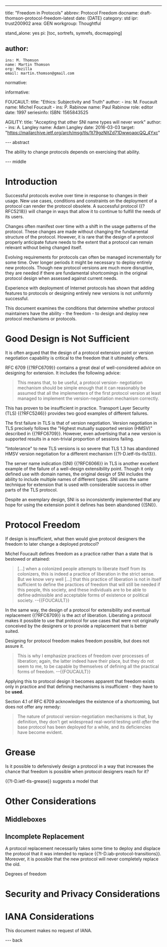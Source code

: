 ---
title: "Freedom in Protocols"
abbrev: Protocol Freedom
docname: draft-thomson-protocol-freedom-latest
date: {DATE}
category: std
ipr: trust200902
area: GEN
workgroup: Thoughtful

stand_alone: yes
pi: [toc, sortrefs, symrefs, docmapping]

author:
  -
    ins: M. Thomson
    name: Martin Thomson
    org: Mozilla
    email: martin.thomson@gmail.com

normative:


informative:

  FOUCAULT:
    title: "Ethics: Subjectivity and Truth"
    author:
      -
        ins: M. Foucault
        name: Michel Foucault
      -
        ins: P. Rabinow
        name: Paul Rabinow
        role: editor
    date: 1997
    seriesinfo:
      ISBN: 1565843525

  AGILITY:
    title: "Accepting that other SNI name types will never work"
    author:
      -
        ins: A. Langley
        name: Adam Langley
    date: 2016-03-03
    target: "https://mailarchive.ietf.org/arch/msg/tls/1t79gzNItZd71DwwoaqcQQ_4Yxc"

--- abstract

The ability to change protocols depends on exercising that ability.


--- middle

# Introduction

Successful protocols evolve over time in response to changes in their usage.
New use cases, conditions and constraints on the deployment of a protocol can
render the protocol obsolete.  A successful protocol {{?RFC5218}} will change in
ways that allow it to continue to fulfill the needs of its users.

Changes often manifest over time with a shift in the usage patterns of the
protocol.  These changes are made without changing the fundamental structure of
the protocol.  However, it is rare that the design of a protocol properly
anticipate future needs to the extent that a protocol can remain relevant
without being changed itself.

Evolving requirements for protocols can often be managed incrementally for some
time.  Over longer periods it might be necessary to deploy entirely new
protocols.  Though new protocol versions are much more disruptive, they are
needed if there are fundamental shortcomings in the original protocol design
when assessed against current needs.

Experience with deployment of Internet protocols has shown that adding features
to protocols or designing entirely new versions is not uniformly successful.

This document examines the conditions that determine whether protocol
maintainers have the ability - the freedom - to design and deploy new protocol
mechanisms or protocols.


# Good Design is Not Sufficient

It is often argued that the design of a protocol extension point or version
negotiation capability is critical to the freedom that it ultimately offers.

RFC 6709 {{?RFC6709}} contains a great deal of well-considered advice on
designing for extension.  It includes the following advice:

> This means that, to be useful, a protocol version- negotiation mechanism
  should be simple enough that it can reasonably be assumed that all the
  implementers of the first protocol version at least managed to implement the
  version-negotiation mechanism correctly.

This has proven to be insufficient in practice.  Transport Layer Security (TLS)
{{?RFC5246}} provides two good examples of different failures.

The first failure in TLS is that of version negotiation.  Version negotiation in
TLS precisely follows the "Highest mutually supported version (HMSV)" described
in {{?RFC6709}}.  However, even advertising that a new version is supported
results in a non-trivial proportion of sessions failing.

"Intolerance" to new TLS versions is so severe that TLS 1.3 has abandoned HMSV
version negotiation for a different mechanism {{?I-D.ietf-tls-tls13}}.

The server name indication (SNI) {{?RFC6066}} in TLS is another excellent
example of the failure of a well-design extensibility point.  Though it only
defined use with domain names, the original design of SNI includes the ability
to include multiple names of different types.  SNI uses the same technique for
extension that is used with considerable success in other parts of the TLS
protocol.

Despite an exemplary design, SNI is so inconsistently implemented that any hope
for using the extension point it defines has been abandoned {{SNI}}.


# Protocol Freedom

If design is insufficient, what then would give protocol designers the freedom
to later change a deployed protocol?

Michel Foucault defines freedom as a practice rather than a state that is
bestowed or attained:

> [...] when a colonized people attempts to liberate itself from its colonizers,
  this is indeed a practice of liberation in the strict sense.  But we know very
  well [...] that this practice of liberation is not in itself sufficient to
  define the practices of freedom that will still be needed if this people, this
  society, and these individuals are to be able to define·admissible and
  acceptable forms of existence or political society. --{{FOUCAULT}}

In the same way, the design of a protocol for extensibility and eventual
replacement {{?RFC6709}} is the act of liberation.  Liberating a protocol makes
it possible to use that protocol for use cases that were not originally
conceived by the designers or to provide a replacement that is better suited.

Designing for protocol freedom makes freedom possible, but does not assure it.

> This is why I emphasize practices of freedom over processes of liberation;
  again, the latter indeed have their place, but they do not seem to me, to be
  capable by themselves of defining all the practical forms of
  freedom. --{{FOUCAULT}}

Applying this to protocol design it becomes apparent that freedom exists only in
practice and that defining mechanisms is insufficient - they have to be
**used**.

Section 4.1 of RFC 6709 acknowledges the existence of a shortcoming, but does
not offer any remedy:

> The nature of protocol version-negotiation mechanisms is that, by definition,
  they don't get widespread real-world testing until *after* the base protocol
  has been deployed for a while, and its deficiencies have become evident.



# Grease

Is it possible to defensively design a protocol in a way that increases the
chance that freedom is possible when protocol designers reach for it?

{{?I-D.ietf-tls-grease}} suggests a model that


# Other Considerations

## Middleboxes



## Incomplete Replacement

A protocol replacement necessarily takes some time to deploy and displace the
protocol that it was intended to replace {{?I-D.iab-protocol-transitions}}.  Moreover, it
is possible that the new protocol will never completely replace the old.

Degrees of freedom



# Security and Privacy Considerations


# IANA Considerations

This document makes no request of IANA.


--- back
